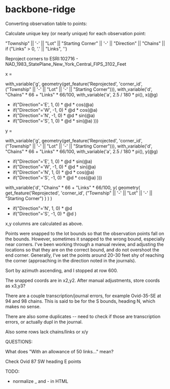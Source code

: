 # backbone-ridge

Converting observation table to points:


Calculate unique key (or nearly unique) for each observation point:

"Township" || '-' || "Lot" || "Starting Corner" || '-' || "Direction" || "Chains" || if ("Links" > 0, '.' || "Links", '')



Reproject corners to ESRI:102716 - NAD_1983_StatePlane_New_York_Central_FIPS_3102_Feet

x = 

with_variable('g', geometry(get_feature('Reprojected', 'corner_id', ("Township" || '-' || "Lot" || '-' || "Starting Corner"))),
with_variable('d', "Chains" * 66 + "Links" * 66/100,
with_variable('a', 2.5 / 180 * pi(),
x(@g)
+ if("Direction"='E', 1, 0) * @d * cos(@a)
+ if("Direction"='W', -1, 0) * @d * cos(@a)
+ if("Direction"='N', -1, 0) * @d * sin(@a)
+ if("Direction"='S', 1, 0) * @d * sin(@a)
)))



y = 

with_variable('g', geometry(get_feature('Reprojected', 'corner_id', ("Township" || '-' || "Lot" || '-' || "Starting Corner"))),
with_variable('d', "Chains" * 66 + "Links" * 66/100,
with_variable('a', 2.5 / 180 * pi(),
y(@g)
+ if("Direction"='E', 1, 0) * @d * sin(@a)
+ if("Direction"='W', -1, 0) * @d * sin(@a)
+ if("Direction"='N', 1, 0) * @d * cos(@a)
+ if("Direction"='S', -1, 0) * @d * cos(@a)
)))

with_variable('d', "Chains" * 66 + "Links" * 66/100,
y(
  geometry(
    get_feature('Reprojected', 'corner_id',
      ("Township" || '-' || "Lot" || '-' || "Starting Corner")
	)
  )
)
+ if("Direction"='N', 1, 0) * @d
+ if("Direction"='S', -1, 0) * @d
)

x,y columns are calculated as above.

Points were snapped to the lot bounds so that the observation points fall on the bounds.  However, sometimes it snapped to the wrong bound, especially near corners.  I've been working through a manual review, and adjusting the locations so that they are on the correct bound, and do not overshoot the end corner.  Generally, I've set the points around 20-30 feet shy of reaching the corner (approaching in the direction noted in the journals).

Sort by azimuth ascending, and I stopped at row 600.

The snapped coords are in x2,y2.  After manual adjustments, store coords as x3,y3?

There are a couple transcription/journal errors, for example Ovid-35-SE at 94 and 98 chains.  This is said to be for the S bounds, heading N, which makes no sense.

There are also some duplicates -- need to check if those are transcription errors, or actually dupl in the journal.

Also some rows lack chains/links or x/y



QUESTIONS:

What does "With an allowance of 50 links..." mean?

Check Ovid 87 SW heading E points



TODO:

* normalize _ and - in HTML
